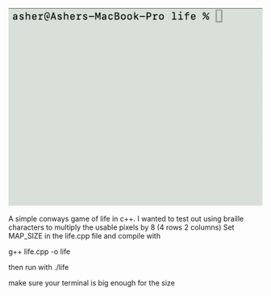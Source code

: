 ![Animation showing the code running](gol.gif)

A simple conways game of life in c++.
I wanted to test out using braille characters to multiply the usable pixels by 8 (4 rows 2 columns)
Set MAP_SIZE in the life.cpp file and compile with 

g++ life.cpp -o life

then run with ./life

make sure your terminal is big enough for the size


